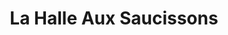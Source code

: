 ---
title: "La Halle Aux Saucissons"
url: /les-sables-dolonne/la-halle-aux-saucissons/
shop: boucherie
---